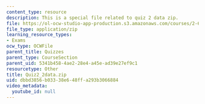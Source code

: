```yaml
---
content_type: resource
description: This is a special file related to quiz 2 data zip.
file: https://ol-ocw-studio-app-production.s3.amazonaws.com/courses/2-627-fundamentals-of-photovoltaics-fall-2013/dbbd3856b03338e648ffa293b3066884_Quiz2_2data.zip
file_type: application/zip
learning_resource_types:
- Exams
ocw_type: OCWFile
parent_title: Quizzes
parent_type: CourseSection
parent_uid: 5341b458-4ae2-28e4-a45e-ad39e27ef9c1
resourcetype: Other
title: Quiz2_2data.zip
uid: dbbd3856-b033-38e6-48ff-a293b3066884
video_metadata:
  youtube_id: null
---
```

